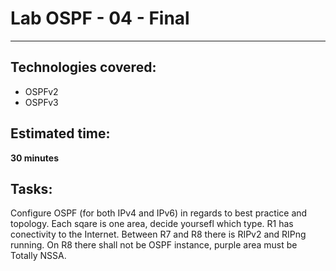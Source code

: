 # Lab OSPF - 04 - Final
---

## Technologies covered:
- OSPFv2
- OSPFv3

## Estimated time:
**30 minutes**

## Tasks:
Configure OSPF (for both IPv4 and IPv6) in regards to best practice and topology.
Each sqare is one area, decide yoursefl which type.
R1 has conectivity to the Internet.
Between R7 and R8 there is RIPv2 and RIPng running. On R8 there shall not be OSPF instance, purple area must be Totally NSSA.